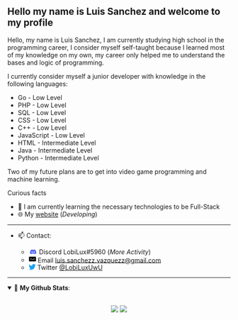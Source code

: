 ## **Hello my name is Luis Sanchez and welcome to my profile**

Hello, my name is Luis Sanchez, I am currently studying high school in the programming career, I consider myself self-taught because I learned most of my knowledge on my own, my career only helped me to understand the bases and logic of programming.

I currently consider myself a junior developer with knowledge in the following languages:

- Go - Low Level
- PHP - Low Level
- SQL - Low Level
- CSS - Low Level
- C++ - Low Level
- JavaScript - Low Level
- HTML - Intermediate Level
- Java - Intermediate Level
- Python - Intermediate Level

Two of my future plans are to get into video game programming and machine learning.

Curious facts

- 🌱 I am currently learning the necessary technologies to be Full-Stack
- 🌐 My [website](https://lobilux.me) (_Developing_)

---

- 📫 Contact:

  - <img src="./src/img/discord_icon.png" width="20px"> Discord LobiLux#5960 (_More Activity_)
  - <img src="./src/img/mail_icon.png" width="17px"> Email <a href="mailto:luis.sanchezz.vazquezz@gmail.com">luis.sanchezz.vazquezz@gmail.com</a>
  -  <img src="./src/img/twitter_icon.png" width="16px"> Twitter [@LobiLuxUwU](https://twitter.com/LobiLux_UwU)

---

<details open>
  <summary> 📌 <b>My Github Stats</b>: </summary>
  <br>
  <p align="center">
    <img src = "https://github-readme-stats.vercel.app/api?username=MeanyDev&count_private=true&show_icons=true&theme=midnight-purple">
    <img src = "https://github-readme-stats.vercel.app/api/top-langs/?username=MeanyDev&theme=midnight-purple&count_private=true&layout=compact&langs_count=6">
  </p>
</details>
